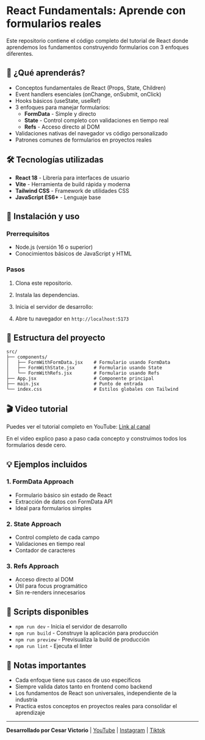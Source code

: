 # React Fundamentals: Aprende con formularios reales

Este repositorio contiene el código completo del tutorial de React donde aprendemos los fundamentos construyendo formularios con 3 enfoques diferentes.

## 🎯 ¿Qué aprenderás?

- Conceptos fundamentales de React (Props, State, Children)
- Event handlers esenciales (onChange, onSubmit, onClick)
- Hooks básicos (useState, useRef)
- 3 enfoques para manejar formularios:
  - **FormData** - Simple y directo
  - **State** - Control completo con validaciones en tiempo real
  - **Refs** - Acceso directo al DOM
- Validaciones nativas del navegador vs código personalizado
- Patrones comunes de formularios en proyectos reales

## 🛠️ Tecnologías utilizadas

- **React 18** - Librería para interfaces de usuario
- **Vite** - Herramienta de build rápida y moderna
- **Tailwind CSS** - Framework de utilidades CSS
- **JavaScript ES6+** - Lenguaje base

## 🚀 Instalación y uso

### Prerrequisitos
- Node.js (versión 16 o superior)
- Conocimientos básicos de JavaScript y HTML

### Pasos

1. Clona este repositorio.
2. Instala las dependencias.
3. Inicia el servidor de desarrollo:

4. Abre tu navegador en `http://localhost:5173`

## 📁 Estructura del proyecto

```
src/
├── components/
│   ├── FormWithFormData.jsx    # Formulario usando FormData
│   ├── FormWithState.jsx       # Formulario usando State
│   └── FormWithRefs.jsx        # Formulario usando Refs
├── App.jsx                     # Componente principal
├── main.jsx                    # Punto de entrada
└── index.css                   # Estilos globales con Tailwind
```

## 🎬 Video tutorial

Puedes ver el tutorial completo en YouTube: [Link al canal](https://www.youtube.com/@devvictorio)

En el video explico paso a paso cada concepto y construimos todos los formularios desde cero.

## 💡 Ejemplos incluidos

### 1. FormData Approach
- Formulario básico sin estado de React
- Extracción de datos con FormData API
- Ideal para formularios simples

### 2. State Approach  
- Control completo de cada campo
- Validaciones en tiempo real
- Contador de caracteres

### 3. Refs Approach
- Acceso directo al DOM
- Útil para focus programático
- Sin re-renders innecesarios

## 🔧 Scripts disponibles

- `npm run dev` - Inicia el servidor de desarrollo
- `npm run build` - Construye la aplicación para producción
- `npm run preview` - Previsualiza la build de producción
- `npm run lint` - Ejecuta el linter

## 📝 Notas importantes

- Cada enfoque tiene sus casos de uso específicos
- Siempre valida datos tanto en frontend como backend
- Los fundamentos de React son universales, independiente de la industria
- Practica estos conceptos en proyectos reales para consolidar el aprendizaje

---

**Desarrollado por Cesar Victorio** | [YouTube](tu-canal) | [Instagram](https://www.instagram.com/devvictorio/) | [Tiktok](https://www.tiktok.com/@devvictorio)